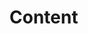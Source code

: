 
<html>
<head>
	<title>Welcome to the world of nenjas</title>
</head>
<body>
	<h1>Content</h1>

</body>
</html>
